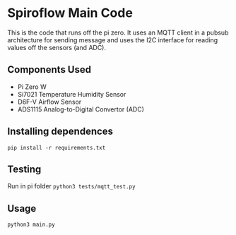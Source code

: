 # Spiroflow Main Code
This is the code that runs off the pi zero. It uses an MQTT client in a pubsub architecture for sending message and uses the I2C interface for reading values off the sensors (and ADC).

## Components Used
- Pi Zero W
- Si7021 Temperature Humidity Sensor
- D6F-V Airflow Sensor
- ADS1115 Analog-to-Digital Convertor (ADC)

## Installing dependences
`pip install -r requirements.txt`

## Testing
Run in pi folder
`python3 tests/mqtt_test.py`

## Usage
`python3 main.py`